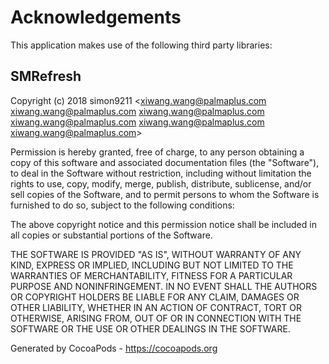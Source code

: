# Acknowledgements
This application makes use of the following third party libraries:

## SMRefresh

Copyright (c) 2018 simon9211 <xiwang.wang@palmaplus.com
xiwang.wang@palmaplus.com
xiwang.wang@palmaplus.com
xiwang.wang@palmaplus.com
xiwang.wang@palmaplus.com
xiwang.wang@palmaplus.com>

Permission is hereby granted, free of charge, to any person obtaining a copy
of this software and associated documentation files (the "Software"), to deal
in the Software without restriction, including without limitation the rights
to use, copy, modify, merge, publish, distribute, sublicense, and/or sell
copies of the Software, and to permit persons to whom the Software is
furnished to do so, subject to the following conditions:

The above copyright notice and this permission notice shall be included in
all copies or substantial portions of the Software.

THE SOFTWARE IS PROVIDED "AS IS", WITHOUT WARRANTY OF ANY KIND, EXPRESS OR
IMPLIED, INCLUDING BUT NOT LIMITED TO THE WARRANTIES OF MERCHANTABILITY,
FITNESS FOR A PARTICULAR PURPOSE AND NONINFRINGEMENT. IN NO EVENT SHALL THE
AUTHORS OR COPYRIGHT HOLDERS BE LIABLE FOR ANY CLAIM, DAMAGES OR OTHER
LIABILITY, WHETHER IN AN ACTION OF CONTRACT, TORT OR OTHERWISE, ARISING FROM,
OUT OF OR IN CONNECTION WITH THE SOFTWARE OR THE USE OR OTHER DEALINGS IN
THE SOFTWARE.

Generated by CocoaPods - https://cocoapods.org
